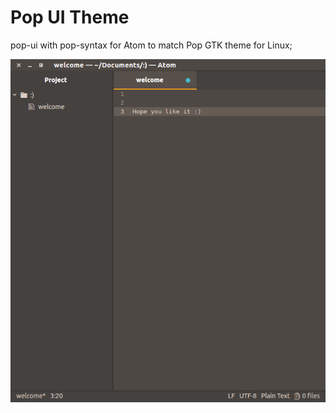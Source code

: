 # Pop UI Theme 

pop-ui with pop-syntax for Atom to match Pop GTK theme for Linux;

![A screenshot of your theme](https://raw.githubusercontent.com/iampepe/pop-ui/master/Screenshot%20from%202017-06-17%2022-54-19.png)
